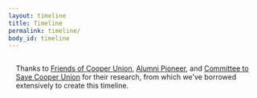 ```yaml
---
layout: timeline
title: Timeline
permalink: timeline/
body_id: timeline
---
```


<div id="timeline-embed"></div>
<script type="text/javascript">
    var timeline_config = {
        width:              '100%',
        height:             '850px',
        source:             'https://docs.google.com/spreadsheet/pub?key=0ApTTgpc7dScadElnbzVGaTR1X3pTYThoWkpxSEZrbWc&output=html',
        embed_id:           'timeline-embed',               //OPTIONAL USE A DIFFERENT DIV ID FOR EMBED
        start_at_slide:     '0',                            //OPTIONAL START AT SPECIFIC SLIDE
        start_zoom_adjust:  '8',                            //OPTIONAL TWEAK THE DEFAULT ZOOM LEVEL
        hash_bookmark:      true,                           //OPTIONAL LOCATION BAR HASHES
        font:               'Bevan-PotanoSans',             //OPTIONAL FONT
        maptype:            'watercolor',                   //OPTIONAL MAP STYLE
    }
</script>
<script type="text/javascript" src="http://cdn.knightlab.com/libs/timeline/latest/js/storyjs-embed.js"></script>

<p style="max-width:800px;margin:auto;padding:15px;">Thanks to <a href="http://www.friendsofcooperunion.org">Friends of Cooper Union</a>, <a href="http://www.notnicemusic.com/Cassandra/cooper.html">Alumni Pioneer</a>, and <a href="http://savecooperunion.org">Committee to Save Cooper Union</a> for their research, from which we've borrowed extensively to create this timeline.</p>
